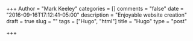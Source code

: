 +++
Author = "Mark Keeley"
categories = []
comments = "false"
date = "2016-09-16T17:12:41-05:00"
description = "Enjoyable website creation"
draft = true
slug = ""
tags = ["Hugo", "html"]
title = "Hugo"
type = "post"

+++

